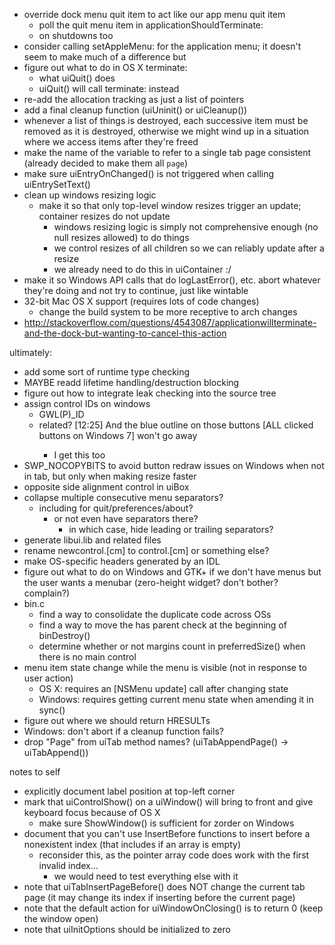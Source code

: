 - override dock menu quit item to act like our app menu quit item
	- poll the quit menu item in applicationShouldTerminate:
	- on shutdowns too
- consider calling setAppleMenu: for the application menu; it doesn't seem to make much of a difference but
- figure out what to do in OS X terminate:
	- what uiQuit() does
	- uiQuit() will call terminate: instead
- re-add the allocation tracking as just a list of pointers
- add a final cleanup function (uiUninit() or uiCleanup())
- whenever a list of things is destroyed, each successive item must be removed as it is destroyed, otherwise we might wind up in a situation where we access items after they're freed
- make the name of the variable to refer to a single tab page consistent (already decided to make them all `page`)
- make sure uiEntryOnChanged() is not triggered when calling uiEntrySetText()
- clean up windows resizing logic
	- make it so that only top-level window resizes trigger an update; container resizes do not update
		- windows resizing logic is simply not comprehensive enough (no null resizes allowed) to do things
		- we control resizes of all children so we can reliably update after a resize
		- we already need to do this in uiContainer :/
- make it so Windows API calls that do logLastError(), etc. abort whatever they're doing and not try to continue, just like wintable
- 32-bit Mac OS X support (requires lots of code changes)
	- change the build system to be more receptive to arch changes
- http://stackoverflow.com/questions/4543087/applicationwillterminate-and-the-dock-but-wanting-to-cancel-this-action

ultimately:
- add some sort of runtime type checking
- MAYBE readd lifetime handling/destruction blocking
- figure out how to integrate leak checking into the source tree
- assign control IDs on windows
	- GWL(P)_ID
	- related? [12:25] <ZeroOne> And the blue outline on those buttons [ALL clicked buttons on Windows 7] won't go away
		- I get this too
- SWP_NOCOPYBITS to avoid button redraw issues on Windows when not in tab, but only when making resize faster
- opposite side alignment control in uiBox
- collapse multiple consecutive menu separators?
	- including for quit/preferences/about?
		- or not even have separators there?
			- in which case, hide leading or trailing separators?
- generate libui.lib and related files
- rename newcontrol.[cm] to control.[cm] or something else?
- make OS-specific headers generated by an IDL
- figure out what to do on Windows and GTK+ if we don't have menus but the user wants a menubar (zero-height widget? don't bother? complain?)
- bin.c
	- find a way to consolidate the duplicate code across OSs
	- find a way to move the has parent check at the beginning of binDestroy()
	- determine whether or not margins count in preferredSize() when there is no main control
- menu item state change while the menu is visible (not in response to user action)
	- OS X: requires an [NSMenu update] call after changing state
	- Windows: requires getting current menu state when amending it in sync()
- figure out where we should return HRESULTs
- Windows: don't abort if a cleanup function fails?
- drop "Page" from uiTab method names? (uiTabAppendPage() -> uiTabAppend())

notes to self
- explicitly document label position at top-left corner
- mark that uiControlShow() on a uiWindow() will bring to front and give keyboard focus because of OS X
	- make sure ShowWindow() is sufficient for zorder on Windows
- document that you can't use InsertBefore functions to insert before a nonexistent index (that includes if an array is empty)
	- reconsider this, as the pointer array code does work with the first invalid index...
		- we would need to test everything else with it
- note that uiTabInsertPageBefore() does NOT change the current tab page (it may change its index if inserting before the current page)
- note that the default action for uiWindowOnClosing() is to return 0 (keep the window open)
- note that uiInitOptions should be initialized to zero
